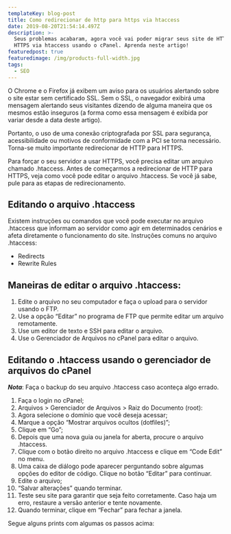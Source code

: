 ```yaml
---
templateKey: blog-post
title: Como redirecionar de http para https via htaccess
date: 2019-08-20T21:54:14.497Z
description: >-
  Seus problemas acabaram, agora você vai poder migrar seus site de HTTP para
  HTTPS via htaccess usando o cPanel. Aprenda neste artigo!
featuredpost: true
featuredimage: /img/products-full-width.jpg
tags:
  - SEO
---
```

O Chrome e o Firefox já exibem um aviso para os usuários alertando sobre o site estar sem certificado SSL. Sem o SSL, o navegador exibirá uma mensagem alertando seus visitantes dizendo de alguma maneira que os mesmos estão inseguros (a forma como essa mensagem é exibida por variar desde a data deste artigo).

Portanto, o uso de uma conexão criptografada por SSL para segurança, acessibilidade ou motivos de conformidade com a PCI se torna necessário. Torna-se muito importante redirecionar de HTTP para HTTPS.

Para forçar o seu servidor a usar HTTPS, você precisa editar um arquivo chamado .htaccess. Antes de começarmos a redirecionar de HTTP para HTTPS, veja como você pode editar o arquivo .htaccess. Se você já sabe, pule para as etapas de redirecionamento.

## Editando o arquivo .htaccess

Existem instruções ou comandos que você pode executar no arquivo .htaccess que informam ao servidor como agir em determinados cenários e afeta diretamente o funcionamento do site. Instruções comuns no arquivo .htaccess:

* Redirects
* Rewrite Rules

## Maneiras de editar o arquivo .htaccess:

1. Edite o arquivo no seu computador e faça o upload para o servidor usando o FTP.
2. Use a opção “Editar” no programa de FTP que permite editar um arquivo remotamente.
3. Use um editor de texto e SSH para editar o arquivo.
4. Use o Gerenciador de Arquivos no cPanel para editar o arquivo.

## Editando o .htaccess usando o gerenciador de arquivos do cPanel

_**Nota**_: Faça o backup do seu arquivo .htaccess caso aconteça algo errado.

1. Faça o login no cPanel;
2. Arquivos > Gerenciador de Arquivos > Raiz do Documento (root):
3. Agora selecione o domínio que você deseja acessar;
4. Marque a opção “Mostrar arquivos ocultos (dotfiles)”;
5. Clique em “Go”;
6. Depois que uma nova guia ou janela for aberta, procure o arquivo .htaccess.
7. Clique com o botão direito no arquivo .htaccess e clique em “Code Edit” no menu.
8. Uma caixa de diálogo pode aparecer perguntando sobre algumas opções do editor de código. Clique no botão “Editar” para continuar.
9. Edite o arquivo;
10. “Salvar alterações” quando terminar.
11. Teste seu site para garantir que seja feito corretamente. Caso haja um erro, restaure a versão anterior e tente novamente.
12. Quando terminar, clique em “Fechar” para fechar a janela.

Segue alguns prints com algumas os passos acima:
